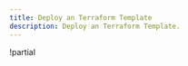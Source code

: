 ```yaml
---
title: Deploy an Terraform Template
description: Deploy an Terraform Template.
---
```


!partial <content>
